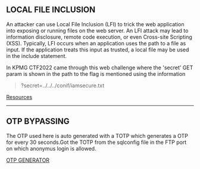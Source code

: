 ## LOCAL FILE INCLUSION
An attacker can use Local File Inclusion (LFI) to trick the web application into exposing or running files on the web server. An LFI attack may lead to information disclosure, remote code execution, or even Cross-site Scripting (XSS). Typically, LFI occurs when an application uses the path to a file as input. If the application treats this input as trusted, a local file may be used in the include statement.

In KPMG CTF2022 came through this web challenge where the 'secret' GET param is shown in the path to the flag is mentioned using the information
> ?secret=../../../conif/iamsecure.txt

[Resources](https://d00mfist.gitbooks.io/ctf/content/remote_file_inclusion.html)
***
## OTP BYPASSING
The OTP used here is auto generated with a TOTP which generates a OTP for every 30 seconds.Got the TOTP from the sqlconfig file in the FTP port on which anonymus login is allowed.

[OTP GENERATOR](https://totp.app/)
